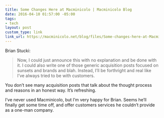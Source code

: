 ```yaml
---
title: Some Changes Here at Macminicolo | Macminicolo Blog
date: 2016-04-10 01:57:00 -05:00
tags:
- tech
layout: post
custom_type: link
link_url: https://macminicolo.net/blog/files/Some-changes-here-at-Macminicolo.html
---
```


Brian Stucki:

> Now, I could just announce this with no explanation and be done with it. I could also write one of those generic acquisition posts focused on sunsets and brands and blah. Instead, I’ll be forthright and real like I’ve always tried to be with customers.

You don’t see many acquisition posts that talk about the thought process and reasons in an honest way. It’s refreshing.

I’ve never used Macminicolo, but I’m very happy for Brian. Seems he’ll finally get some time off, and offer customers services he couldn’t provide as a one-man company.
